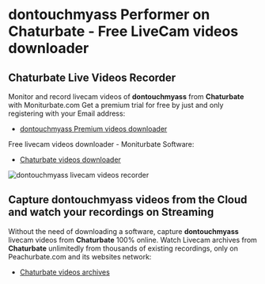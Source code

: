 # dontouchmyass Performer on Chaturbate - Free LiveCam videos downloader

## Chaturbate Live Videos Recorder

Monitor and record livecam videos of **dontouchmyass** from **Chaturbate** with Moniturbate.com
Get a premium trial for free by just and only registering with your Email address:
* [dontouchmyass Premium videos downloader](https://moniturbate.com/request-demo-licence-key.html)

Free livecam videos downloader - Moniturbate Software:
* [Chaturbate videos downloader](https://moniturbate.com/moniturbate-download-software.html)

![dontouchmyass livecam videos recorder](https://peachurnet.com/templates/moniturbate-software.png)


## Capture dontouchmyass videos from the Cloud and watch your recordings on Streaming

Without the need of downloading a software, capture **dontouchmyass** livecam videos from **Chaturbate** 100% online.
Watch Livecam archives from **Chaturbate** unlimitedly from thousands of existing recordings, only on Peachurbate.com and its websites network:
* [Chaturbate videos archives](https://peachurnet.com/)